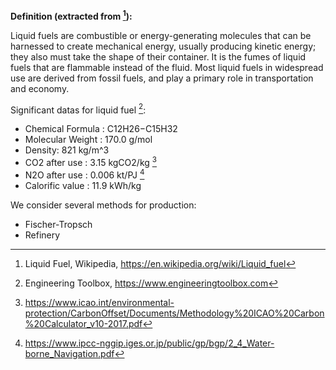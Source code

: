 **Definition (extracted from [^1]):**

Liquid fuels are combustible or energy-generating molecules that can be harnessed to create mechanical energy, usually producing kinetic energy; they also must take the shape of their container. It is the fumes of liquid fuels that are flammable instead of the fluid. Most liquid fuels in widespread use are derived from fossil fuels, and play a primary role in transportation and economy.

Significant datas for liquid fuel [^2]:

  * Chemical Formula : C12H26−C15H32
  * Molecular Weight : 170.0 g/mol
  * Density: 821 kg/m^3
  * CO2 after use : 3.15 kgCO2/kg [^3]
  * N2O after use : 0.006 kt/PJ [^4]
  * Calorific value : 11.9 kWh/kg

We consider several methods for production:

* Fischer-Tropsch
* Refinery

[^1]: Liquid Fuel, Wikipedia, https://en.wikipedia.org/wiki/Liquid_fuel
[^2]: Engineering Toolbox, https://www.engineeringtoolbox.com
[^3]: https://www.icao.int/environmental-protection/CarbonOffset/Documents/Methodology%20ICAO%20Carbon%20Calculator_v10-2017.pdf
[^4]: https://www.ipcc-nggip.iges.or.jp/public/gp/bgp/2_4_Water-borne_Navigation.pdf
